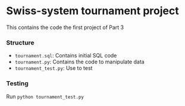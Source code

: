 # Swiss-system tournament project

This contains the code the first project of Part 3

### Structure

* `tournament.sql`: Contains initial SQL code
* `tournament.py`: Contains the code to manipulate data
* `tournament_test.py`: Use to test

### Testing

Run `python tournament_test.py`
